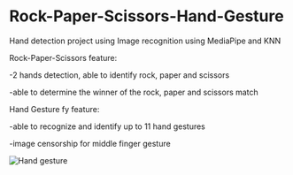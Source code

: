 
# Rock-Paper-Scissors-Hand-Gesture
Hand detection project using Image recognition using MediaPipe and KNN

Rock-Paper-Scissors feature:

-2 hands detection, able to identify rock, paper and scissors

-able to determine the winner of the rock, paper and scissors match

Hand Gesture fy feature:

-able to recognize and identify up to 11 hand gestures

-image censorship for middle finger gesture

![Hand gesture](https://user-images.githubusercontent.com/60550463/120206350-b0452280-c25d-11eb-83bf-8ff998706747.png)
